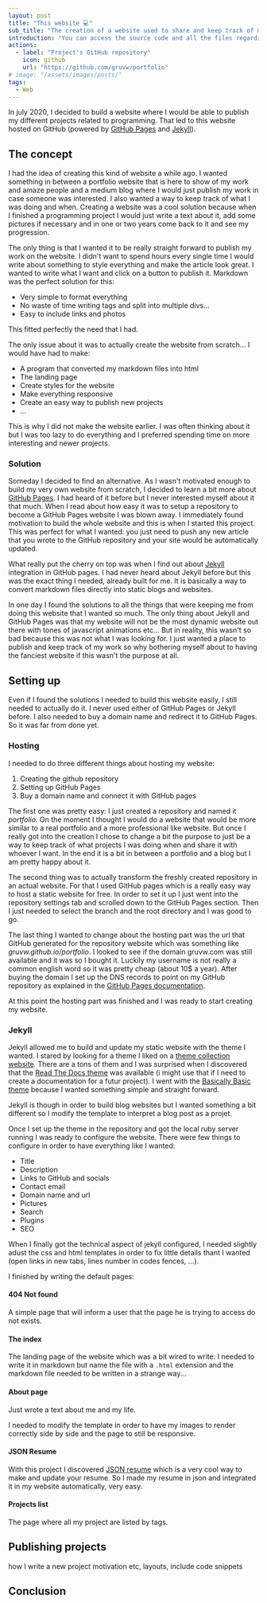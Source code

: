 ```yaml
---
layout: post
title: "This website 💻"
sub_title: "The creation of a website used to share and keep track of my coding projects."
introduction: "You can access the source code and all the files regarding my website on the following GitHub repository where it is hosted:"
actions:
  - label: "Project's GitHub repository"
    icon: github
    url: "https://github.com/gruvw/portfolio"
# image: "/assets/images/posts/"
tags:
  - Web
---
```


In july 2020, I decided to build a website where I would be able to publish my different projects related to programming. That led to this website hosted on GitHub (powered by [GitHub Pages](https://pages.github.com/) and [Jekyll](https://jekyllrb.com/)).

## The concept

I had the idea of creating this kind of website a while ago.
I wanted something in between a portfolio website that is here to show of my work and amaze people and a medium blog where I would just publish my work in case someone was interested.
I also wanted a way to keep track of what I was doing and when.
Creating a website was a cool solution because when I finished a programming project I would just write a text about it, add some pictures if necessary and in one or two years come back to it and see my progression.

The only thing is that I wanted it to be really straight forward to publish my work on the website.
I didn't want to spend hours every single time I would write about something to style everything and make the article look great.
I wanted to write what I want and click on a button to publish it.
Markdown was the perfect solution for this:

* Very simple to format everything
* No waste of time writing tags and split into multiple divs...
* Easy to include links and photos

This fitted perfectly the need that I had.

The only issue about it was to actually create the website from scratch...
I would have had to make:

* A program that converted my markdown files into html
* The landing page
* Create styles for the website
* Make everything responsive
* Create an easy way to publish new projects
* ...

This is why I did not make the website earlier.
I was often thinking about it but I was too lazy to do everything and I preferred spending time on more interesting and newer projects.

### Solution

Someday I decided to find an alternative.
As I wasn't motivated enough to build my very own website from scratch, I decided to learn a bit more about [GitHub Pages](https://pages.github.com/).
I had heard of it before but I never interested myself about it that much.
When I read about how easy it was to setup a repository to become a GitHub Pages website I was blown away.
I immediately found motivation to build the whole website and this is when I started this project.
This was perfect for what I wanted: you just need to push any new article that you wrote to the GitHub repository and your site would be automatically updated.

What really put the cherry on top was when I find out about [Jekyll](https://jekyllrb.com/) integration in GitHub pages.
I had never heard about Jekyll before but this was the exact thing I needed, already built for me.
It is basically a way to convert markdown files directly into static blogs and websites.

In one day I found the solutions to all the things that were keeping me from doing this website that I wanted so much.
The only thing about Jekyll and GitHub Pages was that my website will not be the most dynamic website out there with tones of javascript animations etc...
But in reality, this wasn't so bad because this was not what I was looking for.
I just wanted a place to publish and keep track of my work so why bothering myself about to having the fanciest website if this wasn't the purpose at all.

## Setting up

Even if I found the solutions I needed to build this website easily, I still needed to actually do it.
I never used either of GitHub Pages or Jekyll before.
I also needed to buy a domain name and redirect it to GitHub Pages.
So it was far from done yet.

### Hosting

I needed to do three different things about hosting my website:

1. Creating the github repository
2. Setting up GitHub Pages
3. Buy a domain name and connect it with GitHub pages

The first one was pretty easy: I just created a repository and named it _portfolio_.
On the moment I thought I would do a website that would be more similar to a real portfolio and a more professional like website.
But once I really got into the creation I chose to change a bit the purpose to just be a way to keep track of what projects I was doing when and share it with whoever I want.
In the end it is a bit in between a portfolio and a blog but I am pretty happy about it.

The second thing was to actually transform the freshly created repository in an actual website.
For that I used GitHub pages which is a really easy way to host a static website for free.
In order to set it up I just went into the repository settings tab and scrolled down to the GitHub Pages section.
Then I just needed to select the branch and the root directory and I was good to go.

The last thing I wanted to change about the hosting part was the url that GitHub generated for the repository website which was something like _gruvw.github.io/portfolio_.
I looked to see if the domain gruvw.com was still available and it was so I bought it.
Luckily my username is not really a common english word so it was pretty cheap (about 10$ a year).
After buying the domain I set up the DNS records to point on my GitHub repository as explained in the [GitHub Pages documentation](https://docs.github.com/en/free-pro-team@latest/github/working-with-github-pages/managing-a-custom-domain-for-your-github-pages-site#configuring-a-subdomain).

At this point the hosting part was finished and I was ready to start creating my website.

### Jekyll

Jekyll allowed me to build and update my static website with the theme I wanted.
I stared by looking for a theme I liked on a [theme collection website](http://jekyllthemes.org/).
There are a tons of them and I was surprised when I discovered that the [Read The Docs theme](https://github.com/rundocs/jekyll-rtd-theme) was available (i might use that if I need to create a documentation for a futur project).
I went with the [Basically Basic theme](https://github.com/mmistakes/jekyll-theme-basically-basic) because I wanted something simple and straight forward.

Jekyll is though in order to build blog websites but I wanted something a bit different so I modify the template to interpret a blog post as a projet.

Once I set up the theme in the repository and got the local ruby server running I was ready to configure the website.
There were few things to configure in order to have everything like I wanted:

* Title
* Description
* Links to GitHub and socials
* Contact email
* Domain name and url
* Pictures
* Search
* Plugins
* SEO

When I finally got the technical aspect of jekyll configured, I needed slightly adust the css and html templates in order to fix little details thant I wanted (open links in new tabs, lines number in codes fences, ...).

I finished by writing the default pages:

#### 404 Not found

A simple page that will inform a user that the page he is trying to access do not exists.

#### The index

The landing page of the website which was a bit wired to write: I needed to write it in markdown but name the file with a `.html` extension and the markdown file needed to be written in a strange way...

#### About page

Just wrote a text about me and my life.

I needed to modify the template in order to have my images to render correctly side by side and the page to still be responsive.

#### JSON Resume

With this project I discovered [JSON resume](https://jsonresume.org/) which is a very cool way to make and update your resume.
So I made my resume in json and integrated it in my website automatically, very easy.

#### Projects list

The page where all my project are listed by tags.

## Publishing projects

how I write a new project motivation etc, layouts, include code snippets

## Conclusion
